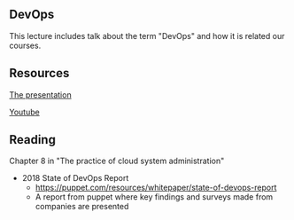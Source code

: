 ## DevOps
This lecture includes talk about the term "DevOps" and how it is related our courses.

## Resources
[The presentation](https://gitcdn.link/cdn/1dv032/syllabus/master/lectures/01_devops/index.html)

[Youtube](https://youtu.be/tI3zXXFAU6Y?t=882)

## Reading
Chapter 8 in "The practice of cloud system administration"
* 2018 State of DevOps Report
  * https://puppet.com/resources/whitepaper/state-of-devops-report
  * A report from puppet where key findings and surveys made from companies are presented